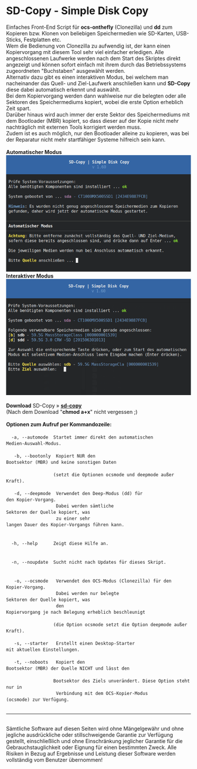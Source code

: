 # SD-Copy - Simple Disk Copy
Einfaches Front-End Script für <b>ocs-onthefly</b> (Clonezilla) und <b>dd</b> zum Kopieren bzw. Klonen von beliebigen Speichermedien wie SD-Karten, USB-Sticks, Festplatten etc.<br />
Wem die Bedienung von Clonezilla zu aufwendig ist, der kann einen Kopiervorgang mit diesem Tool sehr viel einfacher erledigen. Alle angeschlossenen Laufwerke werden nach dem Start des Skriptes direkt angezeigt und können sofort einfach mit ihrem durch das Betriebssystems zugeordneten "Buchstaben" ausgewählt werden.<br />
Alternativ dazu gibt es einen interaktiven Modus, bei welchem man nacheinander das Quell- und Ziel-Laufwerk anschließen kann und <b>SD-Copy</b> diese dabei automatisch erkennt und auswählt.<br />
Bei dem Kopiervorgang werden dann wahlweise nur die belegten oder alle Sektoren des Speichermediums kopiert, wobei die erste Option erheblich Zeit spart.<br />
Darüber hinaus wird auch immer der erste Sektor des Speichermediums mit dem Bootloader (MBR) kopiert, so dass dieser auf der Kopie nicht mehr nachträglich mit externen Tools korrigiert werden muss.<br />
Zudem ist es auch möglich, nur den Bootloader alleine zu kopieren, was bei der Reparatur nicht mehr startfähiger Systeme hilfreich sein kann.<br />
<br />
<b>Automatischer Modus</b><br />
<img src="./img/sd-copy_screen_1.png"><br />
<b>Interaktiver Modus</b><br />
<img src="./img/sd-copy_screen_2.png">
<br />
<br />
<b>Download</b> SD-Copy&nbsp;&raquo;&nbsp;<a href="https://github.com/migacode/sd-copy/blob/main/sd-copy"><strong>sd-copy</strong></a><br />
(Nach dem Download "<b>chmod a+x</b>" nicht vergessen ;)
<br />
<br />
<b>Optionen zum Aufruf per Kommandozeile:</b><br />
<code>
&nbsp;&nbsp;-a,&nbsp;--automode&nbsp;&nbsp;Startet immer direkt den automatischen Medien-Auswahl-Modus.<br />
<br />
&nbsp;&nbsp;-b,&nbsp;--bootonly&nbsp;&nbsp;Kopiert NUR den Bootsektor (MBR) und keine sonstigen Daten<br />
&nbsp;&nbsp;&nbsp;&nbsp;&nbsp;&nbsp;&nbsp;&nbsp;&nbsp;&nbsp;&nbsp;&nbsp;&nbsp;&nbsp;&nbsp;&nbsp;&nbsp;&nbsp;(setzt die Optionen ocsmode und deepmode außer Kraft).<br />
<br />
&nbsp;&nbsp;-d,&nbsp;--deepmode&nbsp;&nbsp;Verwendet den Deep-Modus (dd) für den Kopier-Vorgang.<br />
&nbsp;&nbsp;&nbsp;&nbsp;&nbsp;&nbsp;&nbsp;&nbsp;&nbsp;&nbsp;&nbsp;&nbsp;&nbsp;&nbsp;&nbsp;&nbsp;&nbsp;&nbsp;Dabei werden sämtliche Sektoren der Quelle kopiert, was<br />
&nbsp;&nbsp;&nbsp;&nbsp;&nbsp;&nbsp;&nbsp;&nbsp;&nbsp;&nbsp;&nbsp;&nbsp;&nbsp;&nbsp;&nbsp;&nbsp;&nbsp;&nbsp;zu einer sehr langen Dauer des Kopier-Vorgangs führen kann.<br />
<br />
&nbsp;&nbsp;-h,&nbsp;--help&nbsp;&nbsp;&nbsp;&nbsp;&nbsp;&nbsp;Zeigt diese Hilfe an.<br />
<br />
&nbsp;&nbsp;-n,&nbsp;--noupdate&nbsp;&nbsp;Sucht nicht nach Updates für dieses Skript.<br />
<br />
&nbsp;&nbsp;-o,&nbsp;--ocsmode&nbsp;&nbsp; Verwendet den OCS-Modus (Clonezilla) für den Kopier-Vorgang.<br />
&nbsp;&nbsp;&nbsp;&nbsp;&nbsp;&nbsp;&nbsp;&nbsp;&nbsp;&nbsp;&nbsp;&nbsp;&nbsp;&nbsp;&nbsp;&nbsp;&nbsp;&nbsp;Dabei werden nur belegte Sektoren der Quelle kopiert, was<br />
&nbsp;&nbsp;&nbsp;&nbsp;&nbsp;&nbsp;&nbsp;&nbsp;&nbsp;&nbsp;&nbsp;&nbsp;&nbsp;&nbsp;&nbsp;&nbsp;&nbsp;&nbsp;den Kopiervorgang je nach Belegung erheblich beschleunigt<br />
&nbsp;&nbsp;&nbsp;&nbsp;&nbsp;&nbsp;&nbsp;&nbsp;&nbsp;&nbsp;&nbsp;&nbsp;&nbsp;&nbsp;&nbsp;&nbsp;&nbsp;&nbsp;(die Option ocsmode setzt die Option deepmode außer Kraft).<br />
<br />
&nbsp;&nbsp;-s,&nbsp;--starter&nbsp;&nbsp; Erstellt einen Desktop-Starter mit aktuellen Einstellungen.<br />
<br />
&nbsp;&nbsp;-t,&nbsp;--noboots&nbsp;&nbsp; Kopiert den Bootsektor (MBR) der Quelle NICHT und lässt den<br />
&nbsp;&nbsp;&nbsp;&nbsp;&nbsp;&nbsp;&nbsp;&nbsp;&nbsp;&nbsp;&nbsp;&nbsp;&nbsp;&nbsp;&nbsp;&nbsp;&nbsp;&nbsp;Bootsektor des Ziels unverändert. Diese Option steht nur in<br />
&nbsp;&nbsp;&nbsp;&nbsp;&nbsp;&nbsp;&nbsp;&nbsp;&nbsp;&nbsp;&nbsp;&nbsp;&nbsp;&nbsp;&nbsp;&nbsp;&nbsp;&nbsp;Verbindung mit dem OCS-Kopier-Modus (ocsmode) zur Verfügung.<br />
</code>
<br />
<hr>
<br />
Sämtliche Software auf diesen Seiten wird ohne Mängelgewähr und ohne jegliche ausdrückliche oder stillschweigende Garantie zur Verfügung gestellt, einschließlich und ohne Einschränkung jeglicher Garantie für die Gebrauchstauglichkeit oder Eignung für einen bestimmten Zweck. Alle Risiken in Bezug auf Ergebnisse und Leistung dieser Software werden vollständig vom Benutzer übernommen!
